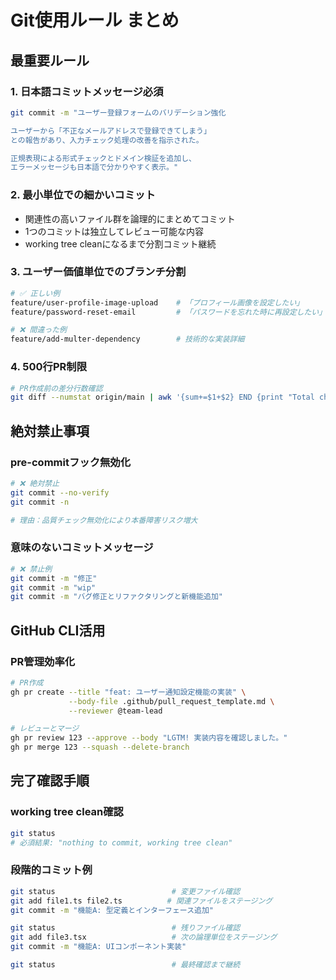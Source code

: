 # Git使用ルール まとめ

## 最重要ルール

### 1. 日本語コミットメッセージ必須

```bash
git commit -m "ユーザー登録フォームのバリデーション強化

ユーザーから「不正なメールアドレスで登録できてしまう」
との報告があり、入力チェック処理の改善を指示された。

正規表現による形式チェックとドメイン検証を追加し、
エラーメッセージも日本語で分かりやすく表示。"
```

### 2. 最小単位での細かいコミット

- 関連性の高いファイル群を論理的にまとめてコミット
- 1つのコミットは独立してレビュー可能な内容
- working tree cleanになるまで分割コミット継続

### 3. ユーザー価値単位でのブランチ分割

```bash
# ✅ 正しい例
feature/user-profile-image-upload    # 「プロフィール画像を設定したい」
feature/password-reset-email         # 「パスワードを忘れた時に再設定したい」

# ❌ 間違った例
feature/add-multer-dependency        # 技術的な実装詳細
```

### 4. 500行PR制限

```bash
# PR作成前の差分行数確認
git diff --numstat origin/main | awk '{sum+=$1+$2} END {print "Total changes:", sum, "lines"}'
```

## 絶対禁止事項

### pre-commitフック無効化

```bash
# ❌ 絶対禁止
git commit --no-verify
git commit -n

# 理由：品質チェック無効化により本番障害リスク増大
```

### 意味のないコミットメッセージ

```bash
# ❌ 禁止例
git commit -m "修正"
git commit -m "wip"
git commit -m "バグ修正とリファクタリングと新機能追加"
```

## GitHub CLI活用

### PR管理効率化

```bash
# PR作成
gh pr create --title "feat: ユーザー通知設定機能の実装" \
             --body-file .github/pull_request_template.md \
             --reviewer @team-lead

# レビューとマージ
gh pr review 123 --approve --body "LGTM! 実装内容を確認しました。"
gh pr merge 123 --squash --delete-branch
```

## 完了確認手順

### working tree clean確認

```bash
git status
# 必須結果: "nothing to commit, working tree clean"
```

### 段階的コミット例

```bash
git status                          # 変更ファイル確認
git add file1.ts file2.ts          # 関連ファイルをステージング
git commit -m "機能A: 型定義とインターフェース追加"

git status                          # 残りファイル確認
git add file3.tsx                   # 次の論理単位をステージング
git commit -m "機能A: UIコンポーネント実装"

git status                          # 最終確認まで継続
```

